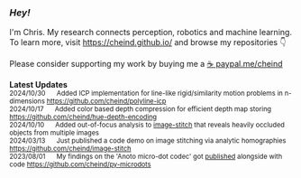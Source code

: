 ### *Hey!* 

<!--<img align="right" src="https://github-readme-stats.vercel.app/api?username=cheind" width="40%">-->
I'm Chris. My research connects perception, robotics and machine learning. <br>
To learn more, visit https://cheind.github.io/ and browse my repositories :point_down:
<br>

Please consider supporting my work by buying me a [☕ paypal.me/cheind](https://paypal.me/cheind?country.x=AT&locale.x=de_DE)

**Latest Updates**<br>
<sub>
  2024/10/30 &nbsp;&nbsp;&nbsp;&nbsp; Added ICP implementation for line-like rigid/similarity motion problems in n-dimensions https://github.com/cheind/polyline-icp<br>
  2024/10/17 &nbsp;&nbsp;&nbsp;&nbsp; Added color based depth compression for efficient depth map storing https://github.com/cheind/hue-depth-encoding<br>
  2024/10/10 &nbsp;&nbsp;&nbsp;&nbsp; Added out-of-focus analysis to [image-stitch](https://github.com/cheind/image-stitch) that reveals heavily occluded objects from multiple images<br>
  2024/03/13 &nbsp;&nbsp;&nbsp;&nbsp; Just published a code demo on image stitching via analytic homographies https://github.com/cheind/image-stitch<br>
  2023/08/01 &nbsp;&nbsp;&nbsp;&nbsp; My findings on the 'Anoto micro-dot codec' got [published](https://link.springer.com/chapter/10.1007/978-3-031-37963-5_16) alongside with code https://github.com/cheind/py-microdots<br>
  <!--2022/12/01 &nbsp;&nbsp;&nbsp;&nbsp; Added pure PyTorch implementation of Instant NGP for accelerated learning of NeRFs https://github.com/cheind/pure-torch-ngp<br> -->
  <!--2022/11/08 &nbsp;&nbsp;&nbsp;&nbsp; Added real spherical harmonics for PyTorch https://github.com/cheind/torch-spherical-harmonics<br> -->
  <!--2022/11/01 &nbsp;&nbsp;&nbsp;&nbsp; My paper on the Anoto codec got accepted @ Computing Conference 2023. https://github.com/cheind/py-microdots<br> -->
  <!--2022/09/01 &nbsp;&nbsp;&nbsp;&nbsp; Added signed distance field toolbox for Python. https://github.com/cheind/sdftoolbox<br> -->
</sub>




